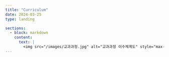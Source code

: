 ```yaml
---
title: "Curriculum"
date: 2024-03-25
type: landing

sections:
  - block: markdown
    content:
      text: |
        <img src="/images/교과과정.jpg" alt="교과과정 이수체계도" style="max-width: 100%; height: auto; display: block; margin: 0 auto;">
---
```

